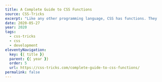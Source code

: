 ```yaml
---
title: A Complete Guide to CSS Functions
source: CSS-Tricks
excerpt: "Like any other programming language, CSS has functions. They can be inserted where you’d place a value, or in some cases, accompanying another value declaration. Some CSS functions even let you nest other functions within them"
date: 2020-05-27
year: 2020
tags:
  - css-tricks
  - css
  - development
eleventyNavigation:
  key: {{ title }}
  parent: {{ year }}
  order: 5
  url: https://css-tricks.com/complete-guide-to-css-functions/
permalink: false
---
```

